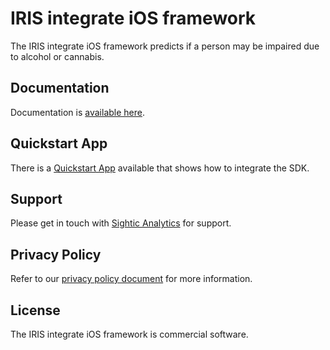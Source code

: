 # IRIS integrate iOS framework

The IRIS integrate iOS framework predicts if a person may be impaired due to alcohol or cannabis.

## Documentation 

Documentation is [available here](https://sighticanalytics.github.io/iris-integrate-ios/documentation/irisintegrate/).

## Quickstart App

There is a [Quickstart App](https://github.com/SighticAnalytics/iris-integrate-quickstart-app-ios) available that shows how to integrate the SDK.

## Support

Please get in touch with [Sightic Analytics](https://www.sighticanalytics.com/contact) for support.

## Privacy Policy

Refer to our [privacy policy document](https://www.sightic.com/privacy-policy) for more information.

## License

The IRIS integrate iOS framework is commercial software.
